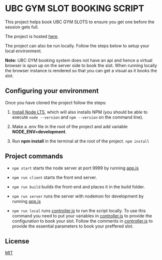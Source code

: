 # UBC GYM SLOT BOOKING SCRIPT

This project helps book UBC GYM SLOTS to ensure you get one before the session gets full.

The project is hosted [here](http://ubcggymbooking-env.eba-m3sawabi.us-west-2.elasticbeanstalk.com/).

The project can also be run locally. Follow the steps below to setup your local environment.

**Note:** UBC GYM booking system does not have an api and hence a virtual browser is spun up on the server side to book the slot. When running locally the browser instance is rendered so that you can get a visual as it books the slot.

## Configuring your environment

Once you have cloned the project follow the steps:

1. [Install Node LTS](https://nodejs.org/en/download/), which will also installs NPM (you should be able to execute `node --version` and `npm --version` on the command line).

2. Make a .env file in the root of the project and add variable **NODE_ENV=development**.

3. Run **npm install** in the terminal at the root of the project. `npm install`

## Project commands

- `npm start` starts the node server at port 9999 by running [app.js](./app.js)

- `npm run client` starts the front end server.

- `npm run build` builds the front-end and places it in the build folder.

- `npm run server` runs the server with nodemon for development by running [app.js](./app.js)

- `npm run local` runs [controller.js](./api/controller.js) to run the script locally. To use this command you need to put your variables in [controller.js](./api/controller.js) to provide the configuration to book your slot. Follow the comments in [controller.js](./api/controller.js) to provide the essential parameters to book your preffered slot.

## License

[MIT](./LICENSE)
